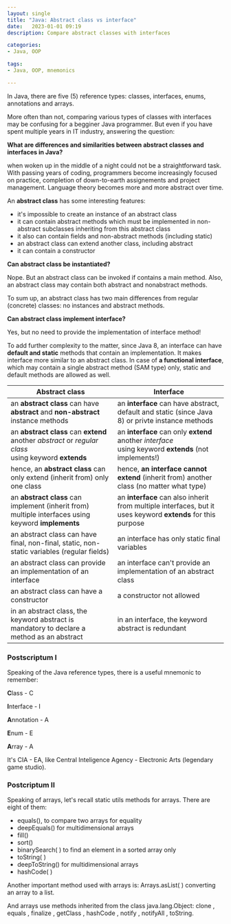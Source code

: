 ```yaml
---
layout: single
title: "Java: Abstract class vs interface"
date:   2023-01-01 09:19
description: Compare abstract classes with interfaces 

categories:
- Java, OOP

tags:
- Java, OOP, mnemonics

---
```


In Java, there are five (5) reference types: classes, interfaces, enums, annotations and arrays. 

More often than not, comparing various types of classes
with interfaces may be confusing for a begginer Java programmer. 
But even if you have spent multiple years in IT industry, answering the question:

**What are differences and similarities between abstract classes and interfaces in Java?**

when woken up in the middle of a night could not be
a straightforward task. With passing years of coding, programmers become increasingly focused on practice, completion of down-to-earth
assignements and project management. Language theory becomes more and more abstract over time.

An **abstract class** has some interesting features:

- it's impossible to create an instance of an abstract class
- it can contain abstract methods which must be implemented in non-abstract subclasses inheriting from this abstract class
- it also can contain fields and non-abstract methods (including static)
- an abstract class can extend another class, including abstract
- it can contain a constructor 

**Can abstract class be instantiated?** 

Nope. But an abstract class can be invoked if contains a main method.
Also, an abstract class may contain both abstract and nonabstract methods.

To sum up, an abstract class has two main differences from regular (concrete) classes: no instances and abstract methods.

**Can abstract class implement interface?**

Yes, but no need to provide the implementation of interface method!

To add further complexity to the matter, since Java 8, an interface can have **default and static** methods that contain an implementation. 
It makes interface more similar to an abstract class.
In case of **a functional interface**, which may contain a single abstract method (SAM type) only, static and default methods are allowed as well.


| Abstract class                                                                                           | Interface                                                                                                    |
|----------------------------------------------------------------------------------------------------------|--------------------------------------------------------------------------------------------------------------|
| an **abstract class** can have **abstract** and **non-abstract** instance methods                        | an **interface** can have abstract, default and static (since Java 8) or privte instance methods             |
| an **abstract class** can **extend** another *abstract* or *regular class*<br/>using keyword **extends** | an **interface** can only **extend** another *interface*<br/>using keyword **extends** (not implements!)     |
| hence, an **abstract class** can only extend (inherit from) only one class                               | hence, **an interface cannot extend** (inherit from) another class (no matter what type)                     |
| an **abstract class** can implement (inherit from) multiple interfaces using keyword **implements**      | an **interface** can also inherit from multiple interfaces, but it uses keyword **extends** for this purpose |
| an abstract class can have final, non-final, static, non-static variables (regular fields)               | an interface has only static final variables                                                                 |
| an abstract class can provide an implementation of an interface                                          | an interface can't provide an implementation of an abstract class                                            |
| an abstract class can have a constructor                                                                 | a constructor not allowed                                                                                    |
| in an abstract class, the keyword abstract is mandatory to declare a method as an abstract               | in an interface, the keyword abstract is redundant                                                           |


### Postscriptum I

Speaking of the Java reference types, there is a useful mnemonic to remember:

**C**lass - C

**I**nterface - I

**A**nnotation - A 

**E**num - E

**A**rray - A


It's CIA - EA, like Central Inteligence Agency - Electronic Arts (legendary game studio).

### Postcriptum II

Speaking of arrays, let's recall static utils methods for arrays. There are eight of them:

- equals(), to compare two arrays for equality
- deepEquals() for multidimensional arrays
- fill()
- sort()
- binarySearch( ) to find an element in a sorted array only
- toString( )
- deepToString() for multidimensional arrays
- hashCode( )

Another important method used with arrays is: Arrays.asList( ) converting an array to a list.

And arrays use methods inherited from the class java.lang.Object:
clone , equals , finalize , getClass , hashCode , notify , notifyAll , toString.